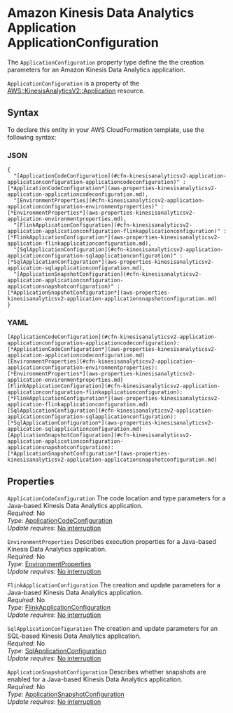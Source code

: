 # Amazon Kinesis Data Analytics Application ApplicationConfiguration<a name="aws-properties-kinesisanalyticsv2-application-applicationconfiguration"></a>

<a name="aws-properties-kinesisanalyticsv2-application-applicationconfiguration-description"></a>The `ApplicationConfiguration` property type define the the creation parameters for an Amazon Kinesis Data Analytics application\.

<a name="aws-properties-kinesisanalyticsv2-application-applicationconfiguration-inheritance"></a> `ApplicationConfiguration` is a property of the [AWS::KinesisAnalyticsV2::Application](aws-resource-kinesisanalyticsv2-application.md) resource\.

## Syntax<a name="aws-properties-kinesisanalyticsv2-application-applicationconfiguration-syntax"></a>

To declare this entity in your AWS CloudFormation template, use the following syntax:

### JSON<a name="aws-properties-kinesisanalyticsv2-application-applicationconfiguration-syntax.json"></a>

```
{
  "[ApplicationCodeConfiguration](#cfn-kinesisanalyticsv2-application-applicationconfiguration-applicationcodeconfiguration)" : [*ApplicationCodeConfiguration*](aws-properties-kinesisanalyticsv2-application-applicationcodeconfiguration.md),
  "[EnvironmentProperties](#cfn-kinesisanalyticsv2-application-applicationconfiguration-environmentproperties)" : [*EnvironmentProperties*](aws-properties-kinesisanalyticsv2-application-environmentproperties.md),
  "[FlinkApplicationConfiguration](#cfn-kinesisanalyticsv2-application-applicationconfiguration-flinkapplicationconfiguration)" : [*FlinkApplicationConfiguration*](aws-properties-kinesisanalyticsv2-application-flinkapplicationconfiguration.md),
  "[SqlApplicationConfiguration](#cfn-kinesisanalyticsv2-application-applicationconfiguration-sqlapplicationconfiguration)" : [*SqlApplicationConfiguration*](aws-properties-kinesisanalyticsv2-application-sqlapplicationconfiguration.md),
  "[ApplicationSnapshotConfiguration](#cfn-kinesisanalyticsv2-application-applicationconfiguration-applicationsnapshotconfiguration)" : [*ApplicationSnapshotConfiguration*](aws-properties-kinesisanalyticsv2-application-applicationsnapshotconfiguration.md)
}
```

### YAML<a name="aws-properties-kinesisanalyticsv2-application-applicationconfiguration-syntax.yaml"></a>

```
[ApplicationCodeConfiguration](#cfn-kinesisanalyticsv2-application-applicationconfiguration-applicationcodeconfiguration): [*ApplicationCodeConfiguration*](aws-properties-kinesisanalyticsv2-application-applicationcodeconfiguration.md)
[EnvironmentProperties](#cfn-kinesisanalyticsv2-application-applicationconfiguration-environmentproperties): [*EnvironmentProperties*](aws-properties-kinesisanalyticsv2-application-environmentproperties.md)
[FlinkApplicationConfiguration](#cfn-kinesisanalyticsv2-application-applicationconfiguration-flinkapplicationconfiguration): [*FlinkApplicationConfiguration*](aws-properties-kinesisanalyticsv2-application-flinkapplicationconfiguration.md)
[SqlApplicationConfiguration](#cfn-kinesisanalyticsv2-application-applicationconfiguration-sqlapplicationconfiguration): [*SqlApplicationConfiguration*](aws-properties-kinesisanalyticsv2-application-sqlapplicationconfiguration.md)
[ApplicationSnapshotConfiguration](#cfn-kinesisanalyticsv2-application-applicationconfiguration-applicationsnapshotconfiguration): [*ApplicationSnapshotConfiguration*](aws-properties-kinesisanalyticsv2-application-applicationsnapshotconfiguration.md)
```

## Properties<a name="aws-properties-kinesisanalyticsv2-application-applicationconfiguration-properties"></a>

`ApplicationCodeConfiguration`  <a name="cfn-kinesisanalyticsv2-application-applicationconfiguration-applicationcodeconfiguration"></a>
The code location and type parameters for a Java\-based Kinesis Data Analytics application\.  
 *Required*: No  
 *Type*: [ApplicationCodeConfiguration](aws-properties-kinesisanalyticsv2-application-applicationcodeconfiguration.md)  
 *Update requires*: [No interruption](using-cfn-updating-stacks-update-behaviors.md#update-no-interrupt) 

`EnvironmentProperties`  <a name="cfn-kinesisanalyticsv2-application-applicationconfiguration-environmentproperties"></a>
Describes execution properties for a Java\-based Kinesis Data Analytics application\.  
 *Required*: No  
 *Type*: [EnvironmentProperties](aws-properties-kinesisanalyticsv2-application-environmentproperties.md)  
 *Update requires*: [No interruption](using-cfn-updating-stacks-update-behaviors.md#update-no-interrupt) 

`FlinkApplicationConfiguration`  <a name="cfn-kinesisanalyticsv2-application-applicationconfiguration-flinkapplicationconfiguration"></a>
The creation and update parameters for a Java\-based Kinesis Data Analytics application\.   
 *Required*: No  
 *Type*: [FlinkApplicationConfiguration](aws-properties-kinesisanalyticsv2-application-flinkapplicationconfiguration.md)  
 *Update requires*: [No interruption](using-cfn-updating-stacks-update-behaviors.md#update-no-interrupt) 

`SqlApplicationConfiguration`  <a name="cfn-kinesisanalyticsv2-application-applicationconfiguration-sqlapplicationconfiguration"></a>
The creation and update parameters for an SQL\-based Kinesis Data Analytics application\.   
 *Required*: No  
 *Type*: [SqlApplicationConfiguration](aws-properties-kinesisanalyticsv2-application-sqlapplicationconfiguration.md)  
 *Update requires*: [No interruption](using-cfn-updating-stacks-update-behaviors.md#update-no-interrupt) 

`ApplicationSnapshotConfiguration`  <a name="cfn-kinesisanalyticsv2-application-applicationconfiguration-applicationsnapshotconfiguration"></a>
Describes whether snapshots are enabled for a Java\-based Kinesis Data Analytics application\.  
 *Required*: No  
 *Type*: [ApplicationSnapshotConfiguration](aws-properties-kinesisanalyticsv2-application-applicationsnapshotconfiguration.md)  
 *Update requires*: [No interruption](using-cfn-updating-stacks-update-behaviors.md#update-no-interrupt) 